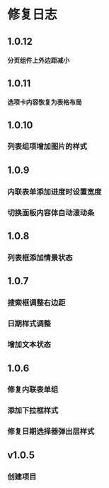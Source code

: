 修复日志
=========

1.0.12
----
#### 分页组件上外边距减小

1.0.11
----
#### 选项卡内容恢复为表格布局

1.0.10
----
### 列表组项增加图片的样式

1.0.9
----
### 内联表单添加进度时设置宽度
### 切换面板内容体自动滚动条

1.0.8
----
### 列表框添加情景状态

1.0.7
----
### 搜索框调整右边距
### 日期样式调整
### 增加文本状态

1.0.6
-----
### 修复内联表单组
### 添加下拉框样式
### 修复日期选择器弹出层样式

v1.0.5
-----
### 创建项目